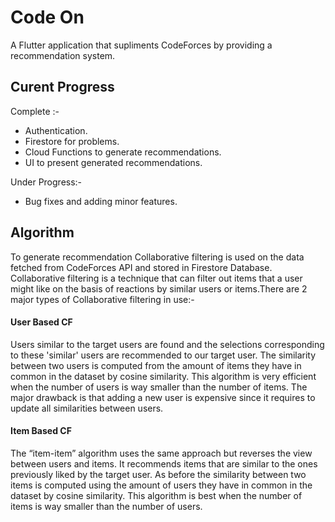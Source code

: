 # Code On

A Flutter application that supliments CodeForces by providing a recommendation system.

## Curent Progress

Complete :-

- Authentication.
- Firestore for problems.
- Cloud Functions to generate recommendations.
- UI to present generated recommendations.

Under Progress:-

- Bug fixes and adding minor features.

## Algorithm

To generate recommendation Collaborative filtering is used on the data fetched from CodeForces API and stored in Firestore Database. Collaborative filtering is a technique that can filter out items that a user might like on the basis of reactions by similar users or items.There are 2 major types of Collaborative filtering in use:-

#### User Based CF

Users similar to the target users are found and the selections corresponding to these 'similar' users are recommended to our target user. The similarity between two users is computed from the amount of items they have in common in the dataset by cosine similarity. This algorithm is very efficient when the number of users is way smaller than the number of items. The major drawback is that adding a new user is expensive since it requires to update all similarities between users.

#### Item Based CF

The “item-item” algorithm uses the same approach but reverses the view between users and items. It recommends items that are similar to the ones previously liked by the target user. As before the similarity between two items is computed using the amount of users they have in common in the dataset by cosine similarity. This algorithm is best when the number of items is way smaller than the number of users.
